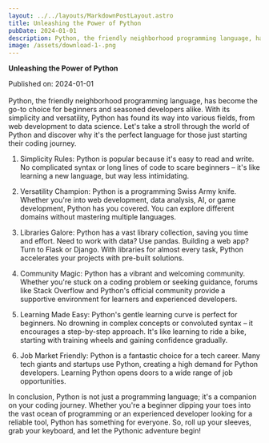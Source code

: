 ```yaml
---
layout: ../../layouts/MarkdownPostLayout.astro
title: Unleashing the Power of Python
pubDate: 2024-01-01
description: Python, the friendly neighborhood programming language, has become the go-to choice for beginners and seasoned developers alike. With its simplicity and versatility, Python has found its way into various fields, from web development to data science.
image: /assets/download-1-.png
---
```

<b>Unleashing the Power of Python</b>

Published on: 2024-01-01
<br><br>
Python, the friendly neighborhood programming language, has become the go-to choice for beginners and seasoned developers alike. With its simplicity and versatility, Python has found its way into various fields, from web development to data science. Let's take a stroll through the world of Python and discover why it's the perfect language for those just starting their coding journey.

1. Simplicity Rules:
Python is popular because it's easy to read and write. No complicated syntax or long lines of code to scare beginners – it's like learning a new language, but way less intimidating.

2. Versatility Champion:
Python is a programming Swiss Army knife. Whether you're into web development, data analysis, AI, or game development, Python has you covered. You can explore different domains without mastering multiple languages.

3. Libraries Galore:
Python has a vast library collection, saving you time and effort. Need to work with data? Use pandas. Building a web app? Turn to Flask or Django. With libraries for almost every task, Python accelerates your projects with pre-built solutions.

4. Community Magic:
Python has a vibrant and welcoming community. Whether you're stuck on a coding problem or seeking guidance, forums like Stack Overflow and Python's official community provide a supportive environment for learners and experienced developers.

5. Learning Made Easy:
Python's gentle learning curve is perfect for beginners. No drowning in complex concepts or convoluted syntax – it encourages a step-by-step approach. It's like learning to ride a bike, starting with training wheels and gaining confidence gradually.

6. Job Market Friendly:
Python is a fantastic choice for a tech career. Many tech giants and startups use Python, creating a high demand for Python developers. Learning Python opens doors to a wide range of job opportunities.

In conclusion, Python is not just a programming language; it's a companion on your coding journey. Whether you're a beginner dipping your toes into the vast ocean of programming or an experienced developer looking for a reliable tool, Python has something for everyone. So, roll up your sleeves, grab your keyboard, and let the Pythonic adventure begin!